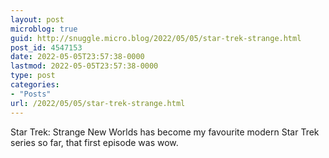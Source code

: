 ```yaml
---
layout: post
microblog: true
guid: http://snuggle.micro.blog/2022/05/05/star-trek-strange.html
post_id: 4547153
date: 2022-05-05T23:57:38-0000
lastmod: 2022-05-05T23:57:38-0000
type: post
categories:
- "Posts"
url: /2022/05/05/star-trek-strange.html
---
```

<p>Star Trek: Strange New Worlds has become my favourite modern Star Trek series so far, that first episode was wow.</p>
